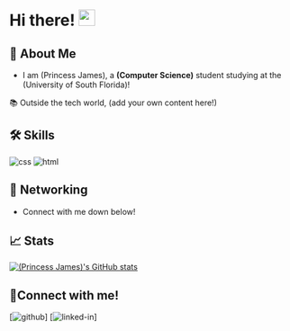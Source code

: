 # Hi there! <img src="https://media.giphy.com/media/hvRJCLFzcasrR4ia7z/giphy.gif" width="29px" height="29px">

## 🚀 About Me

- I am (Princess James), a **(Computer Science)** student studying at the (University of South Florida)!

📚 Outside the tech world, (add your own content here!)

## 🛠️ Skills

 <!--- feel free to add your own badges and skills. Google https://img.shields.io/badge/SKILL-NAME-000000?style=for-the-badge&logo=SKILL-NAME&logoColor=white) for badges -->
 
<!---![python](https://img.shields.io/badge/Python-000000?style=for-the-badge&logo=python&logoColor=white)-->
![css](https://img.shields.io/badge/CSS3-000000?style=for-the-badge&logo=css3&logoColor=white)
![html](https://img.shields.io/badge/HTML5-000000?style=for-the-badge&logo=html5&logoColor=white)

## 📝 Networking
<!---- I am currently looking for an Data Analyst internship!-->
<!---- I am also looking to collaborate on (insert project type)!-->
- Connect with me down below!

## 📈 Stats
[![(Princess James)'s GitHub stats](https://github-readme-stats.vercel.app/api?username=(prinj))](https://github.com/prinj/github-readme-stats)

## 🔗Connect with me!
[![github](https://img.shields.io/badge/GitHub-000000?style=for-the-badge&logo=GitHub&logoColor=whitehttps://github.com/prinj)]<!---((https://github.com/GITHUB USERNAME)-->
[![linked-in](https://img.shields.io/badge/LinkedIn-000000?style=for-the-badge&logo=LinkedIn&logoColor=blue)]<!---((https://www.linkedin.com/in/LINKEDIN USERNAME)-->
